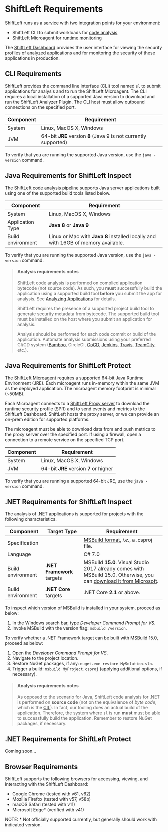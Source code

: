 # ShiftLeft Requirements

ShiftLeft runs as a [service](https://en.wikipedia.org/wiki/Software_as_a_service) with two integration points for your environment:

- ShiftLeft CLI to submit workloads for [code analysis](doc:intro#section-code-analysis)
- ShiftLeft Microagent for [runtime monitoring](doc:intro#section-runtime-monitoring)

The [ShiftLeft Dashboard](doc:dashboard) provides the user interface for viewing the security profiles of analyzed applications and for monitoring the security of these applications in production.

## CLI Requirements

ShiftLeft provides the command line interface (CLI) tool named `sl` to submit applications for analysis and to run the ShiftLeft Microagent. The CLI requires a local installation of a supported Java version to download and run the ShiftLeft Analyzer Plugin. The CLI host must allow outbound connections on the specified port.

Component | Requirement
--- | ---
System | Linux, MacOS X, Windows
JVM | 64-bit **JRE** version **8** (Java 9 is not currently supported)

To verify that you are running the supported Java version, use the `java -version` command.

## Java Requirements for ShiftLeft Inspect

The ShiftLeft [code analysis pipeline](doc:intro#section-code-analysis) supports Java server applications built using one of the supported build tools listed below.

Component | Requirement
--- | ---
System | Linux, MacOS X, Windows
Application Type | **Java 8** or **Java 9**
Build environment | Linux or Mac with **Java 8** installed locally and with 16GB of memory available.

To verify that you are running the supported Java version, use the `java -version` command.

> #### Analysis requirements notes
>
> ShiftLeft code analysis is performed on complied application bytecode (not source code). As such, you **must** successfully build the application using a supported build tool **before** you submit the app for analysis. See [Analyzing Applications](doc:analyze) for details.
>
> ShiftLeft requires the presence of a supported project build tool to generate security metadata from bytecode. The supported build tool must be installed on the host where you submit an application for analysis.
>
> Analysis should be performed for each code commit or build of the application. Automate analysis submissions using your preferred CI/CD system ([Bamboo](doc:bamboo), CircleCI, [GoCD](doc:gocd), [Jenkins](doc:jenkins), [Travis](doc:travis), [TeamCity](doc:teamcity), etc.).

## Java Requirements for ShiftLeft Protect

The [ShiftLeft Microagent](doc:run) requires a supported 64-bit Java Runtime Environment (JRE). Each microagent runs in-memory within the same JVM as the deployed application. The microagent memory footprint is minimal (~50MB). 

Each Microagent connects to a [ShiftLeft Proxy server](doc:intro) to download the runtime security profile (SPR) and to send events and metrics to the ShiftLeft Dashboard. ShiftLeft hosts the proxy server, or we can provide an on-prem edition for supported platforms.

The microagent must be able to download data from and push metrics to the proxy server over the specified port. If using a firewall, open a connection to a remote service on the specified TCP port.

Component | Requirement
--- | ---
System | Linux, MacOS X, Windows
JVM | 64-bit **JRE** version **7** or higher

To verify that you are running a supported 64-bit JRE, use the `java -version` command.

## .NET Requirements for ShiftLeft Inspect

The analysis of .NET applications is supported for projects with the following characteristics.

Component | Target Type | Requirement
--- | --- | ---
Specification | | [MSBuild format](https://docs.microsoft.com/en-us/visualstudio/msbuild/msbuild?view=vs-2017), *i.e.*, a .csproj file.
Language | | C# 7.0
Build environment | **.NET Framework** targets | MSBuild **15.0**. Visual Studio 2017 already comes with MSBuild 15.0. Otherwise, you can [download it from Microsoft](https://visualstudio.microsoft.com/thank-you-downloading-visual-studio/?sku=BuildTools&rel=15).
Build environment | **.NET Core** targets | .NET Core **2.1** or above.

To inspect which version of MSBuild is installed in your system, proceed as below:

1. In the Windows search bar, type *Developer Command Prompt for VS*.
2. Invoke MSBuild with the version flag: `msbuild /version`.

To verify whether a .NET Framework target can be built with MSBuild 15.0, proceed as below:

1. Open the *Developer Command Prompt for VS*.
2. Navigate to the project location.
3. Restore NuGet packages, if any: `nuget.exe restore MySolution.sln`.
3. Trigger a build: `msbuild MyProject.csproj` (applying additional options, if necessary).

> #### Analysis requirements notes
>
> As opposed to the scenario for Java, ShiftLeft code analysis for .NET is performed on **source code** (not on the equivalence of *byte code*, which is the [CIL](https://en.wikipedia.org/wiki/Common_Intermediate_Language)). In fact, our tooling does an actual build of the application. Therefore, the system where `sl` is run **must** must be able to successfully build the application. Remember to restore NuGet packages, if necessary.

## .NET Requirements for ShiftLeft Protect

Coming soon...

## Browser Requirements

ShiftLeft supports the following browsers for accessing, viewing, and interacting with the ShiftLeft Dashboard:

- Google Chrome (tested with v61, v62)
- Mozilla Firefox (tested with v57, v58b)
- macOS Safari (tested with v11)
- Microsoft Edge* (verified with v41)

NOTE: * Not officially supported currently, but generally should work with indicated version.

